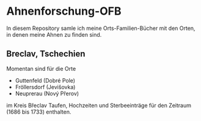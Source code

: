# Ahnenforschung-OFB
In diesem Repository samle ich meine Orts-Familien-Bücher mit den Orten, in denen meine Ahnen zu finden sind.
## Breclav, Tschechien
Momentan sind für die Orte
  * Guttenfeld (Dobré Pole)
  * Fröllersdorf (Jevišovka)
  * Neuprerau (Nový Přerov)
  
 im Kreis Břeclav Taufen, Hochzeiten und Sterbeeinträge für den Zeitraum (1686 bis 1733) enthalten.
